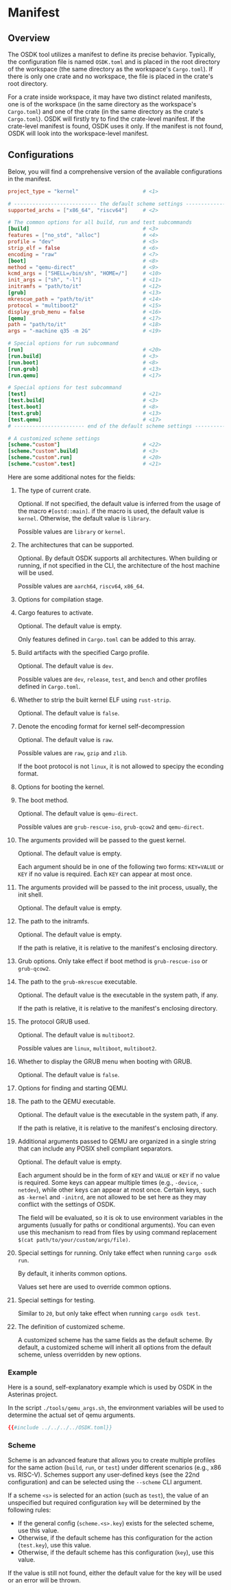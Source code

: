 # Manifest

## Overview

The OSDK tool utilizes a manifest to define its precise behavior.
Typically, the configuration file is named `OSDK.toml`
and is placed in the root directory of the workspace
(the same directory as the workspace's `Cargo.toml`).
If there is only one crate and no workspace,
the file is placed in the crate's root directory.

For a crate inside workspace,
it may have two distinct related manifests,
one is of the workspace
(in the same directory as the workspace's `Cargo.toml`)
and one of the crate
(in the same directory as the crate's `Cargo.toml`).
OSDK will firstly try to find the crate-level manifest.
If the crate-level manifest is found, OSDK uses it only.
If the manifest is not found, OSDK will look into the
workspace-level manifest.

## Configurations

Below, you will find a comprehensive version of
the available configurations in the manifest.

```toml
project_type = "kernel"                     # <1> 

# --------------------------- the default scheme settings -------------------------------
supported_archs = ["x86_64", "riscv64"]     # <2>

# The common options for all build, run and test subcommands 
[build]                                     # <3>
features = ["no_std", "alloc"]              # <4>
profile = "dev"                             # <5>
strip_elf = false                           # <6>
encoding = "raw"                            # <7>
[boot]                                      # <8>
method = "qemu-direct"                      # <9>
kcmd_args = ["SHELL=/bin/sh", "HOME=/"]     # <10>
init_args = ["sh", "-l"]                    # <11>
initramfs = "path/to/it"                    # <12>
[grub]                                      # <13>  
mkrescue_path = "path/to/it"                # <14>
protocol = "multiboot2"                     # <15> 
display_grub_menu = false                   # <16>
[qemu]                                      # <17>
path = "path/to/it"                         # <18>
args = "-machine q35 -m 2G"                 # <19>

# Special options for run subcommand
[run]                                       # <20>
[run.build]                                 # <3>
[run.boot]                                  # <8>
[run.grub]                                  # <13>
[run.qemu]                                  # <17>

# Special options for test subcommand
[test]                                      # <21>
[test.build]                                # <3>
[test.boot]                                 # <8>
[test.grub]                                 # <13>
[test.qemu]                                 # <17>
# ----------------------- end of the default scheme settings ----------------------------

# A customized scheme settings
[scheme."custom"]                           # <22>
[scheme."custom".build]                     # <3>
[scheme."custom".run]                       # <20>
[scheme."custom".test]                      # <21>
```

Here are some additional notes for the fields:

1. The type of current crate.

    Optional. If not specified,
    the default value is inferred from the usage of the macro `#[ostd::main]`.
    if the macro is used, the default value is `kernel`.
    Otherwise, the default value is `library`.
    
    Possible values are `library` or `kernel`.

2. The architectures that can be supported.

    Optional. By default OSDK supports all architectures.
    When building or running,
    if not specified in the CLI,
    the architecture of the host machine will be used.

    Possible values are `aarch64`, `riscv64`, `x86_64`.

3. Options for compilation stage.

4. Cargo features to activate.

    Optional. The default value is empty.

    Only features defined in `Cargo.toml` can be added to this array.

5. Build artifacts with the specified Cargo profile.

    Optional. The default value is `dev`.

    Possible values are `dev`, `release`, `test`, and `bench` 
    and other profiles defined in `Cargo.toml`.

6. Whether to strip the built kernel ELF using `rust-strip`.

    Optional. The default value is `false`.

7. Denote the encoding format for kernel self-decompression

    Optional. The default value is `raw`.

    Possible values are `raw`, `gzip` and `zlib`.

    If the boot protocol is not `linux`, it is not allowed to specipy the econding format.

8. Options for booting the kernel.

9. The boot method.

    Optional. The default value is `qemu-direct`.

    Possible values are `grub-rescue-iso`, `grub-qcow2` and `qemu-direct`.

10. The arguments provided will be passed to the guest kernel.

    Optional. The default value is empty.

    Each argument should be in one of the following two forms:
    `KEY=VALUE` or `KEY` if no value is required.
    Each `KEY` can appear at most once.

11. The arguments provided will be passed to the init process,
usually, the init shell.

    Optional. The default value is empty.

12. The path to the initramfs.

    Optional. The default value is empty.

    If the path is relative, it is relative to the manifest's enclosing directory.

13. Grub options. Only take effect if boot method is `grub-rescue-iso` or `grub-qcow2`.

14. The path to the `grub-mkrescue` executable.

    Optional. The default value is the executable in the system path, if any.

    If the path is relative, it is relative to the manifest's enclosing directory.

15. The protocol GRUB used.

    Optional. The default value is `multiboot2`.

    Possible values are `linux`, `multiboot`, `multiboot2`.

16. Whether to display the GRUB menu when booting with GRUB.

    Optional. The default value is `false`.

17. Options for finding and starting QEMU.

18. The path to the QEMU executable.

    Optional. The default value is the executable in the system path, if any.

    If the path is relative, it is relative to the manifest's enclosing directory.

19. Additional arguments passed to QEMU are organized in a single string that
can include any POSIX shell compliant separators.

    Optional. The default value is empty.

    Each argument should be in the form of `KEY` and `VALUE`
    or `KEY` if no value is required.
    Some keys can appear multiple times
    (e.g., `-device`, `-netdev`),
    while other keys can appear at most once.
    Certain keys, such as `-kernel` and `-initrd`,
    are not allowed to be set here
    as they may conflict with the settings of OSDK.

    The field will be evaluated, so it is ok to use environment variables
    in the arguments (usually for paths or conditional arguments). You can
    even use this mechanism to read from files by using command replacement
    `$(cat path/to/your/custom/args/file)`.

20. Special settings for running. Only take effect when running `cargo osdk run`.

    By default, it inherits common options. 
    
    Values set here are used to override common options.

21. Special settings for testing. 

    Similar to `20`, but only take effect when running `cargo osdk test`.

22. The definition of customized scheme. 

    A customized scheme has the same fields as the default scheme. 
    By default, a customized scheme will inherit all options from the default scheme,
    unless overridden by new options.

### Example

Here is a sound, self-explanatory example which is used by OSDK 
in the Asterinas project.

In the script `./tools/qemu_args.sh`, the environment variables will be
used to determine the actual set of qemu arguments.

```toml
{{#include ../../../../OSDK.toml}}
```

### Scheme

Scheme is an advanced feature that allows you to create multiple profiles for
the same action (`build`, `run`, or `test`) under different scenarios (e.g.,
x86 vs. RISC-V). Schemes support any user-defined keys (see the 22nd
configuration) and can be selected using the `--scheme` CLI argument.

If a scheme `<s>` is selected for an action (such as `test`), the value of an
unspecified but required configuration `key` will be determined by the
following rules:
 - If the general config (`scheme.<s>.key`) exists for the selected scheme, use
   this value.
 - Otherwise, if the default scheme has this configuration for the action
   (`test.key`), use this value.
 - Otherwise, if the default scheme has this configuration (`key`), use this
   value.

If the value is still not found, either the default value for the key will be
used or an error will be thrown.
